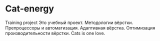 # Cat-energy
Training project
Это учебный проект. 
Методологии вёрстки. 
Препроцессоры и автоматизация. 
Адаптивная вёрстка. 
Оптимизация производительности вёрстки. 
Cats is one love.
